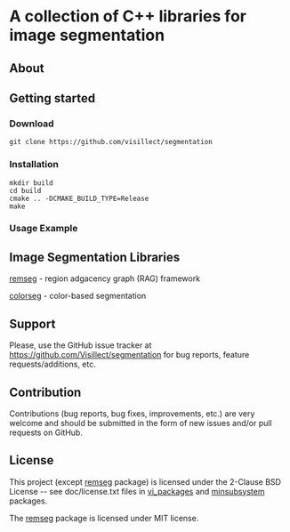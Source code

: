 # A collection of C++ libraries for image segmentation

## About

## Getting started

### Download

    git clone https://github.com/visillect/segmentation

### Installation

    mkdir build
    cd build
    cmake .. -DCMAKE_BUILD_TYPE=Release
    make 

### Usage Example

## Image Segmentation Libraries 

[remseg](https://github.com/Visillect/segmentation/tree/master/vi_packages/remseg) - region adgacency graph (RAG) framework 

[colorseg](https://github.com/Visillect/segmentation/tree/master/vi_packages/colorseg) - color-based segmentation

## Support

Please, use the GitHub issue tracker at https://github.com/Visillect/segmentation for bug reports, feature requests/additions, etc.

## Contribution

Contributions (bug reports, bug fixes, improvements, etc.) are very welcome and should be submitted in the form of new issues and/or pull requests on GitHub.

## License

This project (except [remseg](https://github.com/Visillect/segmentation/tree/master/vi_packages/remseg) package) is licensed under the 2-Clause BSD License -- see doc/license.txt files in [vi_packages](https://github.com/Visillect/segmentation/tree/master/vi_packages) and [minsubsystem](https://github.com/Visillect/segmentation/tree/master/minsubsystem) packages.

The [remseg](https://github.com/Visillect/segmentation/tree/master/vi_packages/remseg) package is licensed under MIT license.
